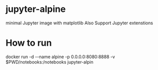# jupyter-alpine
minimal Jupyter image with matplotlib
Also Support Jupyter extenstions

# How to run

docker run -d --name alpine -p 0.0.0.0:8080:8888 -v $PWD/notebooks:/notebooks jupyter-alpin

